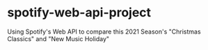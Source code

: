 # spotify-web-api-project
Using Spotify's Web API to compare this 2021 Season's "Christmas Classics" and "New Music Holiday"
